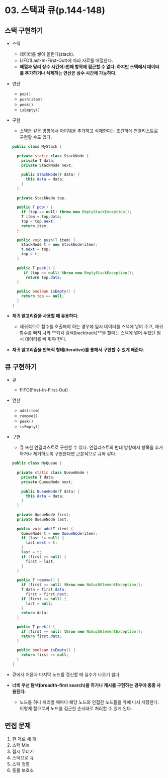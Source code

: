 # 03. 스택과 큐(p.144-148)



## 스택 구현하기

- 스택
  - 데이터를 쌓아 올린다(stack).
  - LIFO(Last-In-First-Out)에 따라 자료를 배열한다.
  - **배열과 달리 상수 시간에 i번째 항목에 접근할 수 없다. 하지만 스택에서 데이터를 추가하거나 삭제하는 연산은 상수 시간에 가능하다.**
- 연산
  - `pop()`
  - `push(item)`
  - `peek()`
  - `isEmpty()`

- 구현

  - 스택은 같은 방향에서 아이템을 추가하고 삭제한다는 조건하에 연결리스트로 구현할 수도 있다.

  ```java
  public class MyStack {
    
    private static class StackNode {
      private T data;
      private StackNode next;
      
      public StackNode(T data) {
        this.data = data;
      }
    }
    
    private StackNode top;
    
    public T pop() {
      if (top == null) throw new EmptyStackException();
      T item = top.data;
      top = top.next;
      return item;
    }
    
    public void push(T item) {
      StackNode t = new StackNode(item);
      t.next = top;
      top = t;
    }
    
    public T peek() {
       if (top == null) throw new EmptyStackException();
  		return top.data;
    }
    
    public boolean isEmpty() {
      return top == null;
    }
  }
  ```

- **재귀 알고리즘을 사용할 때 유용하다.**
  - 재귀적으로 함수를 호출해야 하는 경우에 임시 데이터를 스택에 넣어 주고, 재귀 함수를 빠져 나와 **퇴각 검색(backtrack)**을 할때는 스택에 넣어 두었던 임시 데이터를 빼 줘야 한다.
- **재귀 알고리즘을 반복적 형태(iterative)를 통해서 구현할 수 있게 해준다.**





## 큐 구현하기

- 큐

  - FIFO(First-In-First-Out)

- 연산

  - `add(item)`
  - `remove()`
  - `peek()`
  - `isEmpty()`

- 구현

  - 큐 또한 연결리스트로 구현할 수 있다. 연결리스트의 반대 방향에서 항목을 추가하거나 제거하도록 구현한다면 근본적으로 큐와 같다.

  ```java
  public class MyQueue {
    
    private static class QueueNode {
      private T data;
      private QueueNode next;
      
      public QueueNode(T data) {
        this.data = data;
      }
    }
    
    private QueueNode first;
    private QueueNode last;
    
    public void add(T item) {
      QueueNode t = new QueueNode(item);
      if (last != null) {
        last.next = t;
      }
      last = t;
      if (first == null) {
        first = last;
      }
    }
    
    public T remove() {
      if (first == null) throw new NoSuchElementException();
      T data = first.data;
  		first = first.next;
      if (first == null) {
        last = null;
      }
      return data;
    }
    
    public T peek() {
      if (first == null) throw new NoSuchElementException();
      return first.data;
    }
    
    public boolean isEmpty() {
      return first == null;
    }
  }
  ```

- 큐에서 처음과 마지막 노드를 갱신할 때 실수가 나오기 쉽다.
- **너비 우선 탐색(breadth-first search)을 하거나 캐시를 구현하는 경우에 종종 사용된다.**
  - 노드를 하나 처리할 때마다 해당 노드와 인접한 노드들을 큐에 다시 저장한다. 이렇게 함으로써 노드를 접근한 순서대로 처리할 수 있게 된다.



## 면접 문제

1. 한 개로 세 개
2. 스택 Min
3. 접시 무더기
4. 스택으로 큐
5. 스택 정렬
6. 동물 보호소